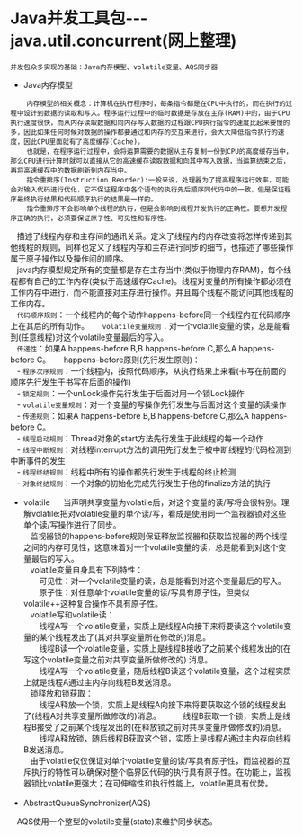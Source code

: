 # Java并发工具包---java.util.concurrent(网上整理)
`并发包众多实现的基础：Java内存模型、volatile变量、AQS同步器`

- Java内存模型  
```
    内存模型的相关概念：计算机在执行程序时，每条指令都是在CPU中执行的，而在执行的过程中设计到数据的读取和写入。程序运行过程中的临时数据是存放在主存(RAM)中的，由于CPU执行速度很快，而从内存读取数据和向内存写入数据的过程跟CPU执行指令的速度比起来要慢的多，因此如果任何时候对数据的操作都要通过和内存的交互来进行，会大大降低指令执行的速度，因此CPU里面就有了高度缓存(Cache)。  
    也就是，在程序运行过程中，会将运算需要的数据从主存复制一份到CPU的高度缓存当中，那么CPU进行计算时就可以直接从它的高速缓存读取数据和向其中写入数据，当运算结束之后，再将高速缓存中的数据刷新到内存当中。
    指令重排序(Instruction Reorder):一般来说，处理器为了提高程序运行效率，可能会对输入代码进行优化，它不保证程序中各个语句的执行先后顺序同代码中的一致，但是保证程序最终执行结果和代码顺序执行的结果是一样的。
    指令重排序不会影响单个线程的执行，但是会影响到线程并发执行的正确性。要想并发程序正确的执行，必须要保证原子性、可见性和有序性。
```
    描述了线程内存和主存间的通讯关系。定义了线程内的内存改变将怎样传递到其他线程的规则，同样也定义了线程内存和主存进行同步的细节，也描述了哪些操作属于原子操作以及操作间的顺序。  
    java内存模型规定所有的变量都是存在主存当中(类似于物理内存RAM)，每个线程都有自己的工作内存(类似于高速缓存Cache)。线程对变量的所有操作都必须在工作内存中进行，而不能直接对主存进行操作。并且每个线程不能访问其他线程的工作内存。  
    `代码顺序规则`：一个线程内的每个动作happens-before同一个线程内在代码顺序上在其后的所有动作。   
    `volatile变量规则`：对一个volatile变量的读，总是能看到(任意线程)对这个volatile变量最后的写入。  
    `传递性`：如果A happens-before B,B happens-before C,那么A happens-before C。   
    happens-before原则(先行发生原则)：  
    - `程序次序规则`：一个线程内，按照代码顺序，从执行结果上来看(书写在前面的顺序先行发生于书写在后面的操作)  
    - `锁定规则`：一个unLock操作先行发生于后面对用一个锁Lock操作  
    - `volatile变量规则`：对一个变量的写操作先行发生与后面对这个变量的读操作  
    - `传递规则`：如果A happens-before B,B happens-before C,那么A happens-before C。   
    - `线程启动规则`：Thread对象的start方法先行发生于此线程的每一个动作  
    - `线程中断规则`：对线程interrupt方法的调用先行发生于被中断线程的代码检测到中断事件的发生  
    - `线程终结规则`：线程中所有的操作都先行发生于线程的终止检测  
    - `对象终结规则`：一个对象的初始化完成先行发生于他的finalize方法的执行
- volatile  
    当声明共享变量为volatile后，对这个变量的读/写将会很特别。理解volatile:把对volatile变量的单个读/写，看成是使用同一个监视器锁对这些单个读/写操作进行了同步。  
    监视器锁的happens-before规则保证释放监视器和获取监视器的两个线程之间的内存可见性，这意味着对一个volatile变量的读，总是能看到对这个变量最后的写入。   
    volatile变量自身具有下列特性：  
        可见性：对一个volatile变量的读，总是能看到对这个变量最后的写入。   
        原子性：对任意单个volatile变量的读/写具有原子性，但类似volatile++这种复合操作不具有原子性。    
    volatile写和volatile读：  
        线程A写一个volatile变量，实质上是线程A向接下来将要读这个volatile变量的某个线程发出了(其对共享变量所在修改的)消息。  
        线程B读一个volatile变量，实质上是线程B接收了之前某个线程发出的(在写这个volatile变量之前对共享变量所做修改的) 消息。  
        线程A写一个volatile变量，随后线程B读这个volatile变量，这个过程实质上就是线程A通过主内存向线程B发送消息。  
    锁释放和锁获取：  
        线程A释放一个锁，实质上是线程A向接下来将要获取这个锁的线程发出了(线程A对共享变量所做修改的)消息。   
        线程B获取一个锁，实质上是线程B接受了之前某个线程发出的(在释放锁之前对共享变量所做修改的)消息。  
        线程A释放锁，随后线程B获取这个锁，实质上是线程A通过主内存向线程B发送消息。  
    由于volatile仅仅保证对单个volatile变量的读/写具有原子性，而监视器的互斥执行的特性可以确保对整个临界区代码的执行具有原子性。在功能上，监视器锁比volatile更强大；在可伸缩性和执行性能上，volatile更具有优势。    
    
- AbstractQueueSynchronizer(AQS)

    AQS使用一个整型的volatile变量(state)来维护同步状态。

